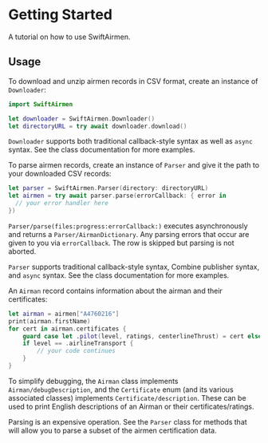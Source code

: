 # Getting Started

A tutorial on how to use SwiftAirmen.

## Usage

To download and unzip airmen records in CSV format, create an instance of
``Downloader``:

``` swift
import SwiftAirmen

let downloader = SwiftAirmen.Downloader()
let directoryURL = try await downloader.download()
```

``Downloader`` supports both traditional callback-style syntax as well as
`async` syntax. See the class documentation for more examples.

To parse airmen records, create an instance of ``Parser`` and give it the path
to your downloaded CSV records:

``` swift
let parser = SwiftAirmen.Parser(directory: directoryURL)
let airmen = try await parser.parse(errorCallback: { error in
  // your error handler here
})
```

``Parser/parse(files:progress:errorCallback:)`` executes asynchronously and
returns a ``Parser/AirmanDictionary``. Any parsing errors that occur are given
to you via `errorCallback`. The row is skipped but parsing is not aborted.

``Parser`` supports traditional callback-style syntax, Combine publisher syntax,
and `async` syntax. See the class documentation for more examples.

An ``Airman`` record contains information about the airman and their
certificates:

``` swift
let airman = airmen["A4760216"]
print(airman.firstName)
for cert in airman.certificates {
    guard case let .pilot(level, ratings, centerlineThrust) = cert else { continue }
    if level == .airlineTransport {
        // your code continues
    }
}
```

To simplify debugging, the ``Airman`` class implements
``Airman/debugDescription``, and the ``Certificate`` enum (and its various
associated classes) implements ``Certificate/description``. These can be used
to print English descriptions of an Airman or their certificates/ratings.

Parsing is an expensive operation. See the ``Parser`` class for methods that
will allow you to parse a subset of the airmen certification data.
